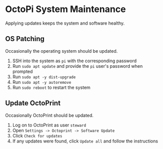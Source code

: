 # OctoPi System Maintenance

Applying updates keeps the system and software healthy.

## OS Patching

Occasionally the operating system should be updated.

1. SSH into the system as `pi` with the corresponding password
2. Run `sudo apt update` and provide the `pi` user's password when prompted
3. Run `sudo apt -y dist-upgrade`
4. Run `sudo apt -y autoremove`
5. Run `sudo reboot` to restart the system

## Update OctoPrint

Occasionally OctoPrint should be updated.

1. Log on to OctoPrint as user `steward`
2. Open `Settings -> Octoprint -> Software Update`
3. Click `Check for updates`
4. If any updates were found, click `Update all` and follow the instructions
